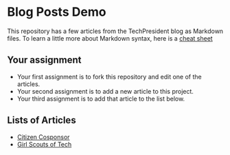 # Blog Posts Demo

This repository has a few articles from the TechPresident blog as Markdown files.  To learn a little more about Markdown syntax, here is a [cheat sheet](https://github.com/adam-p/markdown-here/wiki/Markdown-Cheatsheet)

## Your assignment

* Your first assignment is to fork this repository and edit one of the articles.
* Your second assignment is to add a new article to this project.
* Your third assignment is to add that article to the list below.

## Lists of Articles

* [Citizen Cosponsor](citizen-cosponsor.md)
* [Girl Scouts of Tech](girl-scouts-of-tech.md)
